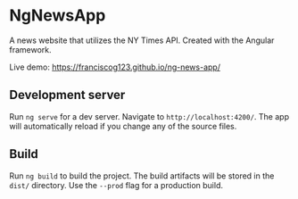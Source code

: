 # NgNewsApp

A news website that utilizes the NY Times API. Created with the Angular framework.

Live demo: https://franciscog123.github.io/ng-news-app/

## Development server

Run `ng serve` for a dev server. Navigate to `http://localhost:4200/`. The app will automatically reload if you change any of the source files.

## Build

Run `ng build` to build the project. The build artifacts will be stored in the `dist/` directory. Use the `--prod` flag for a production build.
